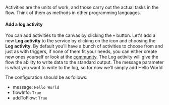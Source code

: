 Activities are the units of work, and those carry out the actual tasks in the flow. Think of them as methods in other programming languages.

#### Add a log activity
You can add activities to the canvas by clicking the `+` button. Let's add a new **Log activity** to the service by clicking on the icon and choosing the **Log activity**. By default you'll have a bunch of activities to choose from and just as with triggers, if none of them fit your needs, you can either create new ones yourself or look at the [community](https://tibcosoftware.github.io/flogo/showcases/). The Log activity will give the flow the ability to write data to the standard output. The message parameter is what you want to write to the log, so for now we’ll simply add Hello World

The configuration should be as follows:

* message: `Hello World`
* flowInfo: `True`
* addToFlow: `True`
